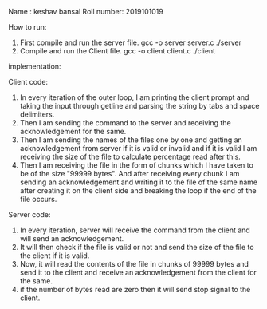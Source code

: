 
Name : keshav bansal
Roll number: 2019101019

How to run:

1) First compile and run the server file.
	gcc -o server server.c
	./server
2) Compile and run the Client file.
	gcc -o client client.c
	./client

implementation:

Client code:
1. In every iteration of the outer loop, I am printing the client prompt and taking the  input through getline and parsing the string by tabs and space delimiters.
2. Then I am sending the command to the server and receiving the acknowledgement for the same.
3. Then I am sending the names of the files one by one and getting  an acknowledgement from server if it is valid or invalid and if it is valid I am receiving the size of the file to calculate percentage read after this.
4. Then I am receiving the file in the form of chunks which I have taken to be of the size "99999 bytes". And after receiving every chunk I am sending an acknowledgement and writing it to the file of the same name after creating it on the client side and  breaking the loop if the end of the file occurs. 


Server code:

1. In every iteration, server will receive the command from the client and will send an acknowledgement.
2. It will then check if the file is valid or not and send the size of the file to the client if it is valid.
3. Now, it will read the contents of the file in chunks of 99999 bytes and send it to the client and receive an acknowledgement from the client for the same.
4. if the number of bytes read are zero then it will send stop signal to the client.

